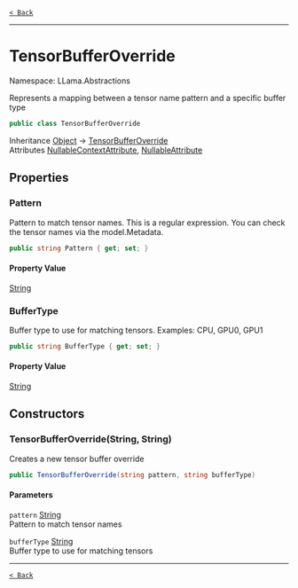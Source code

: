 [`< Back`](./)

---

# TensorBufferOverride

Namespace: LLama.Abstractions

Represents a mapping between a tensor name pattern and a specific buffer type

```csharp
public class TensorBufferOverride
```

Inheritance [Object](https://docs.microsoft.com/en-us/dotnet/api/system.object) → [TensorBufferOverride](./llama.abstractions.tensorbufferoverride.md)<br>
Attributes [NullableContextAttribute](https://docs.microsoft.com/en-us/dotnet/api/system.runtime.compilerservices.nullablecontextattribute), [NullableAttribute](https://docs.microsoft.com/en-us/dotnet/api/system.runtime.compilerservices.nullableattribute)

## Properties

### **Pattern**

Pattern to match tensor names. This is a regular expression. You can check the tensor names via the model.Metadata.

```csharp
public string Pattern { get; set; }
```

#### Property Value

[String](https://docs.microsoft.com/en-us/dotnet/api/system.string)<br>

### **BufferType**

Buffer type to use for matching tensors. Examples: CPU, GPU0, GPU1

```csharp
public string BufferType { get; set; }
```

#### Property Value

[String](https://docs.microsoft.com/en-us/dotnet/api/system.string)<br>

## Constructors

### **TensorBufferOverride(String, String)**

Creates a new tensor buffer override

```csharp
public TensorBufferOverride(string pattern, string bufferType)
```

#### Parameters

`pattern` [String](https://docs.microsoft.com/en-us/dotnet/api/system.string)<br>
Pattern to match tensor names

`bufferType` [String](https://docs.microsoft.com/en-us/dotnet/api/system.string)<br>
Buffer type to use for matching tensors

---

[`< Back`](./)
